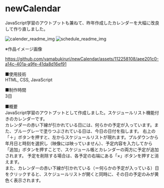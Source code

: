 # newCalendar
JavaScript学習のアウトプットも兼ねて、昨年作成したカレンダーを大幅に改良して作り直しました。

![calender_readme_img](https://github.com/yamabukiruri/newCalendar/assets/112258108/15dd74d6-a1e3-485a-be54-e91a3a3575a6)
![schedule_readme_img](https://github.com/yamabukiruri/newCalendar/assets/112258108/7e71536f-1fd7-49b9-940f-00ff50b6cf54)

※作品イメージ画像

https://github.com/yamabukiruri/newCalendar/assets/112258108/aee201c0-a14c-401a-a9fe-41da8d16ef91

■使用技術<br>
HTML, CSS, JavaScript

■制作時間<br>
3日

■概要<br>
JavaScript学習のアウトプットとして作成しました。スケジュールリスト機能付きのカレンダーです。<br>
カレンダーの赤い下線が引かれている日には、何らかの予定が入っています。また、ブルーグレーで塗りつぶされている日は、今日の日付を指します。
右上の「＋」ボタンを押すと、左からスケジュールリストが現れます。プルダウンから年月日と時刻を選択し（映像には映っていません）、予定内容を入力してから「追加」ボタンを押すことで、スケジュール帳とカレンダーの両方に予定が追加されます。
予定を削除する場合は、各予定の右端にある「×」ボタンを押すと消えます。<br>
また、カレンダーの赤い下線が引かれている（＝何らかの予定が入っている）日をクリックすると、スケジュールリストが開くと同時に、その日の予定のみが黄色く表示されます。
